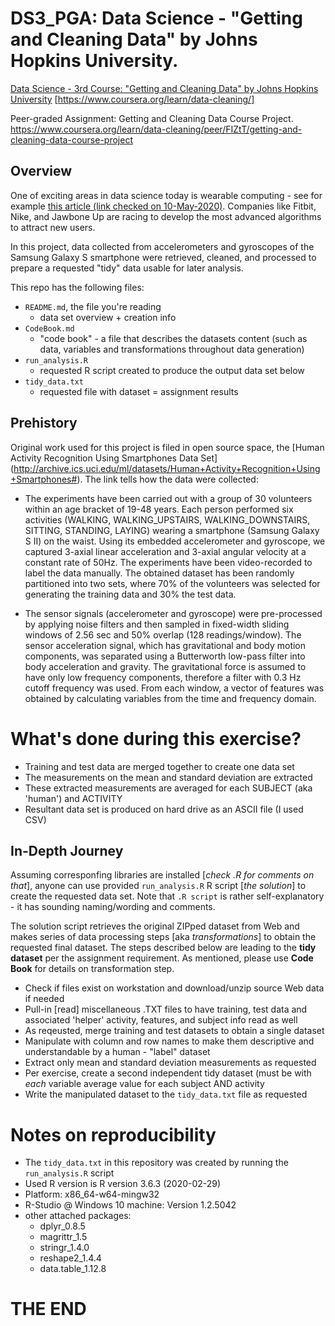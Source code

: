 # DS3_PGA: Data Science - "Getting and Cleaning Data" by Johns Hopkins University. 

<!--- https://atom.io/packages/markdown-preview ---> 
<!--- Atom editor: Show the rendered HTML markdown to the right of the current editor using ctrl-shift-m ---> 


[Data Science - 3rd Course: "Getting and Cleaning Data" by Johns Hopkins University](https://www.coursera.org/learn/data-cleaning/ "Getting and Cleaning Data") [https://www.coursera.org/learn/data-cleaning/]

Peer-graded Assignment: Getting and Cleaning Data Course Project.
https://www.coursera.org/learn/data-cleaning/peer/FIZtT/getting-and-cleaning-data-course-project

## Overview
One of exciting areas in data science today is wearable computing - see for example [this article (link checked on 10-May-2020)](https://www.itnews.com/article/2115126/big-data--activity-tracking--and-the-battle-for-the-world-s-top-sports-brand.html). 
Companies like Fitbit, Nike, and Jawbone Up are racing to develop the most advanced algorithms to attract new users.

In this project, data collected from accelerometers and gyroscopes of the Samsung Galaxy S smartphone were retrieved, cleaned, 
and processed to prepare a requested "tidy" data usable for later analysis.

This repo has the following files:
- `README.md`, the file you're reading
	- data set overview + creation info
- `CodeBook.md`
	- "code book" - a file that describes the datasets content (such as data, variables and transformations throughout data generation)
- `run_analysis.R`
	- requested R script created to produce the output data set below 
- `tidy_data.txt`
	- requested file with dataset = assignment results

## Prehistory 
Original work used for this project is filed in open source space, the [Human Activity Recognition Using Smartphones Data Set]
(http://archive.ics.uci.edu/ml/datasets/Human+Activity+Recognition+Using+Smartphones#).
The link tells how the data were collected:

* The experiments have been carried out with a group of 30 volunteers within an age bracket of 19-48 years. 
Each person performed six activities (WALKING, WALKING\_UPSTAIRS, WALKING\_DOWNSTAIRS, SITTING, STANDING, LAYING) 
wearing a smartphone (Samsung Galaxy S II) on the waist. Using its embedded accelerometer and gyroscope, we captured 
3-axial linear acceleration and 3-axial angular velocity at a constant rate of 50Hz. 
The experiments have been video-recorded to label the data manually. The obtained dataset has been 
randomly partitioned into two sets, where 70% of the volunteers was selected for generating the training data and 30% the test data.
 
* The sensor signals (accelerometer and gyroscope) were pre-processed by applying noise 
filters and then sampled in fixed-width sliding windows of 2.56 sec and 50% overlap (128 readings/window). 
The sensor acceleration signal, which has gravitational and body motion components, 
was separated using a Butterworth low-pass filter into body acceleration and gravity. 
The gravitational force is assumed to have only low frequency components, therefore a 
filter with 0.3 Hz cutoff frequency was used. From each window, a vector of 
features was obtained by calculating variables from the time and frequency domain.

# What's done during this exercise?
- Training and test data are merged together to create one data set
- The measurements on the mean and standard deviation are extracted 
- These extracted measurements are  averaged for each SUBJECT (aka 'human') and ACTIVITY
- Resultant data set is produced on hard drive as an ASCII file (I used CSV)

## In-Depth Journey

Assuming corresponfing libraries are installed [*check .R for comments on that*], 
anyone can use provided `run_analysis.R` R script [*the solution*] to create the requested data set. 
Note that `.R script` is rather self-explanatory - it has sounding naming/wording and comments.

The solution script retrieves the original ZIPped dataset from Web and makes series of data processing steps [aka *transformations*]
to obtain the requested final dataset. The steps described below are leading to the **tidy dataset** per the assignment 
requirement. As mentioned, please use **Code Book** for details on transformation step. 

- Check if files exist on workstation and download/unzip source Web data if needed 
- Pull-in [read] miscellaneous .TXT files to have training, test data and associated 'helper' activity, features, and subject info read as well 
- As reqeusted, merge training and test datasets to obtain a single dataset
- Manipulate with column and row names to make them descriptive and understandable by a human - "label" dataset
- Extract only mean and standard deviation measurements as requested 
- Per exercise, create a second independent tidy dataset (must be with *each* variable average value for each subject AND activity
- Write the manipulated dataset to the `tidy_data.txt` file as requested 

# Notes on reproducibility
- The `tidy_data.txt` in this repository was created by running the `run_analysis.R` script
- Used R version is R version 3.6.3 (2020-02-29)
- Platform: x86_64-w64-mingw32
- R-Studio @ Windows 10 machine: Version 1.2.5042
- other attached packages:
	- dplyr_0.8.5
	- magrittr_1.5
	- stringr_1.4.0
	- reshape2_1.4.4
	- data.table_1.12.8 

# THE END
